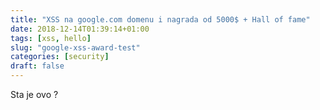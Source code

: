 ```yaml
---
title: "XSS na google.com domenu i nagrada od 5000$ + Hall of fame"
date: 2018-12-14T01:39:14+01:00
tags: [xss, hello]
slug: "google-xss-award-test"
categories: [security]
draft: false
---
```



Sta je ovo ?

